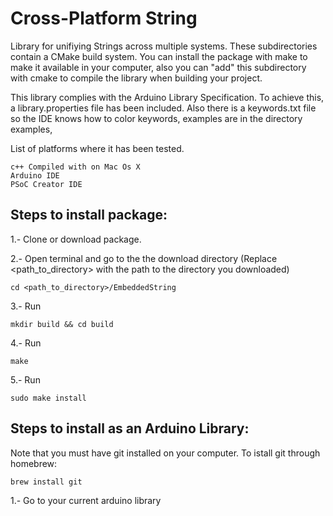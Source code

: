 # Cross-Platform String
 
Library for unifiying Strings across multiple systems. These subdirectories contain a CMake build system. You can install the package with make to make it available in your computer, also you can "add" this subdirectory with cmake to compile the library when building your project. 

This library complies with the Arduino Library Specification. To achieve this, a library.properties file has been included. Also there is a keywords.txt file so the IDE knows how to color keywords, examples are in the directory examples, 

List of platforms where it has been tested.

	c++ Compiled with on Mac Os X
	Arduino IDE
	PSoC Creator IDE

## Steps to install package:

1.- Clone or download package.

2.- Open terminal and go to the the download directory (Replace <path_to_directory> with the path to the directory you downloaded) 

	cd <path_to_directory>/EmbeddedString

3.- Run 

	mkdir build && cd build

4.- Run 
	
	make

5.- Run 
	
	sudo make install


## Steps to install as an Arduino Library:

Note that you must have git installed on your computer. To istall git through homebrew:

	brew install git


1.- Go to your current arduino library 
